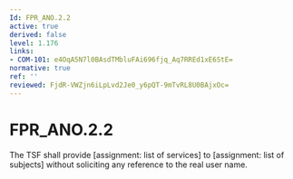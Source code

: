 ```yaml
---
Id: FPR_ANO.2.2
active: true
derived: false
level: 1.176
links:
- COM-101: e4OqA5N7l0BAsdTMbluFAi696fjq_Aq7RREd1xE6StE=
normative: true
ref: ''
reviewed: FjdR-VWZjn6iLpLvd2Je0_y6pQT-9mTvRL8U0BAjxOc=
---
```


# FPR_ANO.2.2

The TSF shall provide [assignment: list of services] to [assignment: list of subjects] without soliciting any reference to the real user name.